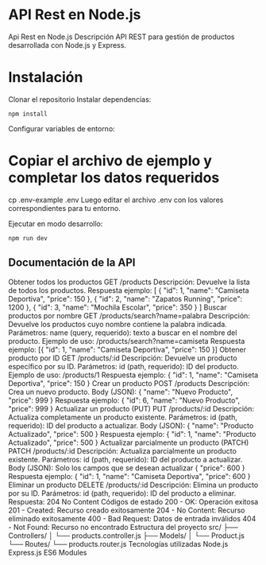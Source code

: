 # API Rest en Node.js

Api Rest en Node.js
Descripción
API REST para gestión de productos desarrollada con Node.js y Express.


# Instalación
Clonar el repositorio
Instalar dependencias:

```shell
npm install
```

Configurar variables de entorno:
# Copiar el archivo de ejemplo y completar los datos requeridos
cp .env-example .env
Luego editar el archivo .env con los valores correspondientes para tu entorno.

Ejecutar en modo desarrollo:
```shell
npm run dev
```
## Documentación de la API
Obtener todos los productos
GET /products
Descripción: Devuelve la lista de todos los productos.
Respuesta ejemplo:
[
  { "id": 1, "name": "Camiseta Deportiva", "price": 150 },
  { "id": 2, "name": "Zapatos Running", "price": 1200 },
  { "id": 3, "name": "Mochila Escolar", "price": 350 }
]
Buscar productos por nombre
GET /products/search?name=palabra
Descripción: Devuelve los productos cuyo nombre contiene la palabra indicada.
Parámetros:
name (query, requerido): texto a buscar en el nombre del producto.
Ejemplo de uso: /products/search?name=camiseta
Respuesta ejemplo:
[{ "id": 1, "name": "Camiseta Deportiva", "price": 150 }]
Obtener producto por ID
GET /products/:id
Descripción: Devuelve un producto específico por su ID.
Parámetros:
id (path, requerido): ID del producto.
Ejemplo de uso: /products/1
Respuesta ejemplo:
{ "id": 1, "name": "Camiseta Deportiva", "price": 150 }
Crear un producto
POST /products
Descripción: Crea un nuevo producto.
Body (JSON):
{ "name": "Nuevo Producto", "price": 999 }
Respuesta ejemplo:
{ "id": 6, "name": "Nuevo Producto", "price": 999 }
Actualizar un producto (PUT)
PUT /products/:id
Descripción: Actualiza completamente un producto existente.
Parámetros:
id (path, requerido): ID del producto a actualizar.
Body (JSON):
{ "name": "Producto Actualizado", "price": 500 }
Respuesta ejemplo:
{ "id": 1, "name": "Producto Actualizado", "price": 500 }
Actualizar parcialmente un producto (PATCH)
PATCH /products/:id
Descripción: Actualiza parcialmente un producto existente.
Parámetros:
id (path, requerido): ID del producto a actualizar.
Body (JSON): Solo los campos que se desean actualizar
{ "price": 600 }
Respuesta ejemplo:
{ "id": 1, "name": "Camiseta Deportiva", "price": 600 }
Eliminar un producto
DELETE /products/:id
Descripción: Elimina un producto por su ID.
Parámetros:
id (path, requerido): ID del producto a eliminar.
Respuesta: 204 No Content
Códigos de estado
200 - OK: Operación exitosa
201 - Created: Recurso creado exitosamente
204 - No Content: Recurso eliminado exitosamente
400 - Bad Request: Datos de entrada inválidos
404 - Not Found: Recurso no encontrado
Estructura del proyecto
src/
├── Controllers/
│   └── products.controller.js
├── Models/
│   └── Product.js
└── Routes/
    └── products.router.js
Tecnologías utilizadas
Node.js
Express.js
ES6 Modules